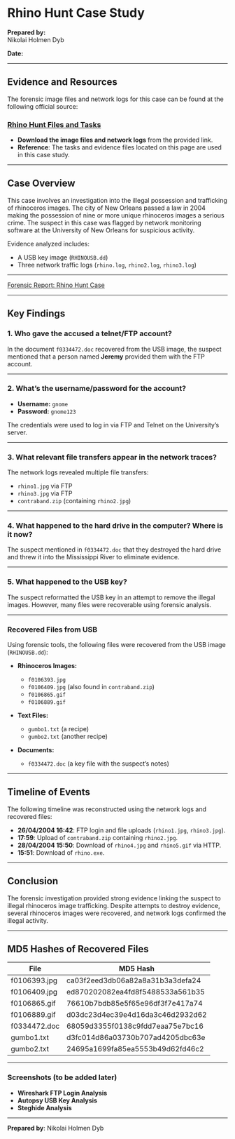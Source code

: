 # Rhino Hunt Case Study

**Prepared by:**  
Nikolai Holmen Dyb

**Date:**  

---

## Evidence and Resources

The forensic image files and network logs for this case can be found at the following official source:

### [Rhino Hunt Files and Tasks](https://cfreds-archive.nist.gov/dfrws/Rhino_Hunt.html)

- **Download the image files and network logs** from the provided link.
- **Reference**: The tasks and evidence files located on this page are used in this case study.
  
---

## Case Overview

This case involves an investigation into the illegal possession and trafficking of rhinoceros images. The city of New Orleans passed a law in 2004 making the possession of nine or more unique rhinoceros images a serious crime. The suspect in this case was flagged by network monitoring software at the University of New Orleans for suspicious activity.

Evidence analyzed includes:
- A USB key image (`RHINOUSB.dd`)
- Three network traffic logs (`rhino.log`, `rhino2.log`, `rhino3.log`)

---

[Forensic Report: Rhino Hunt Case](https://github.com/your-username/your-repo-name/blob/main/path-to-your-report)

---

## Key Findings

### 1. Who gave the accused a telnet/FTP account?

In the document `f0334472.doc` recovered from the USB image, the suspect mentioned that a person named **Jeremy** provided them with the FTP account.

---

### 2. What’s the username/password for the account?

- **Username:** `gnome`  
- **Password:** `gnome123`

The credentials were used to log in via FTP and Telnet on the University’s server.

---

### 3. What relevant file transfers appear in the network traces?

The network logs revealed multiple file transfers:
- `rhino1.jpg` via FTP
- `rhino3.jpg` via FTP
- `contraband.zip` (containing `rhino2.jpg`)

---

### 4. What happened to the hard drive in the computer? Where is it now?

The suspect mentioned in `f0334472.doc` that they destroyed the hard drive and threw it into the Mississippi River to eliminate evidence.

---

### 5. What happened to the USB key?

The suspect reformatted the USB key in an attempt to remove the illegal images. However, many files were recoverable using forensic analysis.

---

### Recovered Files from USB

Using forensic tools, the following files were recovered from the USB image (`RHINOUSB.dd`):

- **Rhinoceros Images:**
  - `f0106393.jpg`
  - `f0106409.jpg` (also found in `contraband.zip`)
  - `f0106865.gif`
  - `f0106889.gif`

- **Text Files:**
  - `gumbo1.txt` (a recipe)
  - `gumbo2.txt` (another recipe)

- **Documents:**
  - `f0334472.doc` (a key file with the suspect’s notes)

---

## Timeline of Events

The following timeline was reconstructed using the network logs and recovered files:

- **26/04/2004 16:42**: FTP login and file uploads (`rhino1.jpg`, `rhino3.jpg`).
- **17:59**: Upload of `contraband.zip` containing `rhino2.jpg`.
- **28/04/2004 15:50**: Download of `rhino4.jpg` and `rhino5.gif` via HTTP.
- **15:51**: Download of `rhino.exe`.

---

## Conclusion

The forensic investigation provided strong evidence linking the suspect to illegal rhinoceros image trafficking. Despite attempts to destroy evidence, several rhinoceros images were recovered, and network logs confirmed the illegal activity.

---

## MD5 Hashes of Recovered Files

| **File**                 | **MD5 Hash**                              |
|--------------------------|-------------------------------------------|
| f0106393.jpg              | ca03f2eed3db06a82a8a31b3a3defa24          |
| f0106409.jpg              | ed870202082ea4fd8f5488533a561b35          |
| f0106865.gif              | 76610b7bdb85e5f65e96df3f7e417a74          |
| f0106889.gif              | d03dc23d4ec39e4d16da3c46d2932d62          |
| f0334472.doc              | 68059d3355f0138c9fdd7eaa75e7bc16          |
| gumbo1.txt                | d3fc014d86a03730b707ad4205dbc63e          |
| gumbo2.txt                | 24695a1699fa85ea5553b49d62fd46c2          |

---

### Screenshots (to be added later)

- **Wireshark FTP Login Analysis**
- **Autopsy USB Key Analysis**
- **Steghide Analysis**

---

**Prepared by**: Nikolai Holmen Dyb
